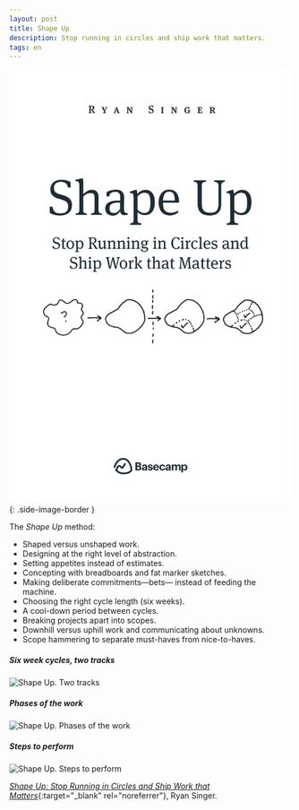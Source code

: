 ```yaml
---
layout: post
title: Shape Up
description: Stop running in circles and ship work that matters.
tags: en
---
```


![Shape Up by Ryan Singer][1]
{: .side-image-border }

The *Shape Up* method:
- Shaped versus unshaped work.
- Designing at the right level of abstraction.
- Setting appetites instead of estimates.
- Concepting with breadboards and fat marker sketches.
- Making deliberate commitments—bets— instead of feeding the machine.
- Choosing the right cycle length (six weeks).
- A cool-down period between cycles.
- Breaking projects apart into scopes.
- Downhill versus uphill work and communicating about unknowns.
- Scope hammering to separate must-haves from nice-to-haves.

##### Six week cycles, two tracks
![Shape Up. Two tracks][3]

##### Phases of the work
![Shape Up. Phases of the work][4]

##### Steps to perform
![Shape Up. Steps to perform][5]

[*Shape Up: Stop Running in Circles and Ship Work that Matters*][2]{:target="_blank" rel="noreferrer"}, Ryan Singer.


[1]: /assets/images/notes/12/shape-up.svg
[2]: https://basecamp.com/shapeup
[3]: /assets/images/notes/12/two-tracks.png
[4]: /assets/images/notes/12/phases-of-work.png
[5]: /assets/images/notes/12/steps-to-perform.jpg
